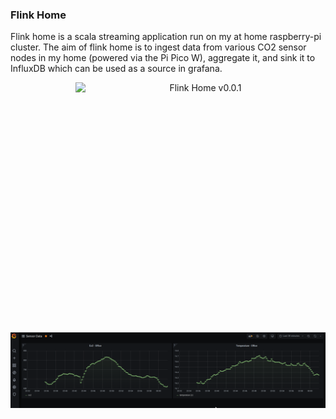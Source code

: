 ### Flink Home

Flink home is a scala streaming application run on my at home raspberry-pi cluster. The aim of flink home is to ingest data from various CO2 sensor nodes in my home (powered via the Pi Pico W), aggregate it, and sink it to InfluxDB which can be used as a source in grafana.

<p align="center">
  <img style="float: right;width:400px;height:400px;" src="./images/flink-homev1.jpg" alt="Flink Home v0.0.1"/>
</p>

![Grafana Dashboard](./images/grafana.png)
